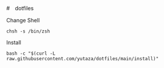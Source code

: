 #　dotfiles

Change Shell
```
chsh -s /bin/zsh
```

Install
```
bash -c "$(curl -L raw.githubusercontent.com/yutaza/dotfiles/main/install)"
```


